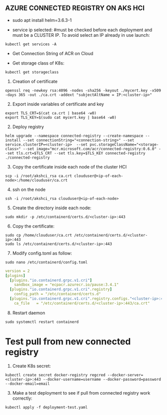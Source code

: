 ## AZURE CONNECTED REGISTRY ON AKS HCI

- sudo apt install helm=3.6.3-1

- service ip selected: <cluster-ip> #must be checked before each deployment and must be a CLUSTER IP. To avoid select an IP already in use launch:
```console
kubectl get services -A 
```

- Get Connection String of ACR on Cloud

- Get storage class of K8s: 
```console
kubectl get storageclass
```
1) Creation of certificate
```console
openssl req -newkey rsa:4096 -nodes -sha256 -keyout ./mycert.key -x509 -days 365 -out ./ca.crt -addext "subjectAltName = IP:<cluster-ip>"
```
2) Export inside variables of certificate and key
```console
export TLS_CRT=$(cat ca.crt | base64 -w0) 
export TLS_KEY=$(sudo cat mycert.key | base64 -w0)
```
2) Deploy registry
```console
helm upgrade --namespace connected-registry --create-namespace --install --set connectionString="<connection-string>" --set service.clusterIP=<cluster-ip>  --set pvc.storageClassName="<storage-class>" --set image="mcr.microsoft.com/acr/connected-registry:0.6.0" --set tls.crt=$TLS_CRT --set tls.key=$TLS_KEY connected-registry ./connected-registry
```
3) Copy the certificate inside each node of the cluster HCI
```console
scp -i /root/akshci_rsa ca.crt clouduser@<ip-of-each-node>:/home/clouduser/ca.crt
```
4) ssh on the node
```console
ssh -i /root/akshci_rsa clouduser@<ip-of-each-node>
``` 
5) Create the directory inside each node:
```console
sudo mkdir -p /etc/containerd/certs.d/<cluster-ip>:443
```
6) Copy the certificate: 
```console
sudo cp /home/clouduser/ca.crt /etc/containerd/certs.d/<cluster-ip>:443
sudo ls /etc/containerd/certs.d/<cluster-ip>:443
```
7) Modify config.toml as follow:
```console
sudo nano /etc/containerd/config.toml
```
``` yaml
version = 2
[plugins]
  [plugins."io.containerd.grpc.v1.cri"]
    sandbox_image = "ecpacr.azurecr.io/pause:3.4.1"
  [plugins."io.containerd.grpc.v1.cri".registry]
    config_path = "/etc/containerd/certs.d"     
  [plugins."io.containerd.grpc.v1.cri".registry.configs."<cluster-ip>:443".tls]
    ca_file   = "/etc/containerd/certs.d/<cluster-ip>:443/ca.crt"
```
8) Restart daemon
```console
sudo systemctl restart containerd
```

# Test pull from new connected registry

1) Create K8s secret:
```console
kubectl create secret docker-registry regcred --docker-server=<cluster-ip>:443 --docker-username=username --docker-password=password --docker-email=email
```
3) Make a test deployment to see if pull from connected registry work correctly:
```console
kubectl apply -f deployment-test.yaml
```
